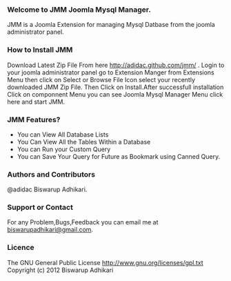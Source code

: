 ### Welcome to JMM Joomla Mysql Manager.

JMM is a Joomla Extension for managing Mysql Datbase from the joomla administrator panel.

### How to Install JMM

Download Latest Zip File From here http://adidac.github.com/jmm/ . Login to your joomla administrator
panel go to Extension Manger from Extensions Menu then click on Select or Browse File Icon select your recently downloaded JMM Zip File. Then Click on Install.After successfull installation Click on componnent Menu you can see Joomla Mysql Manager Menu click here and start JMM. 

### JMM Features?

* You can View All Database Lists
* You Can View All the Tables Within a Database
* You can Run your Custom Query
* You can Save Your Query for Future as Bookmark using Canned Query.

### Authors and Contributors

@adidac Biswarup Adhikari.

### Support or Contact

For any Problem,Bugs,Feedback you can email me at biswarupadhikari@gmail.com.

### Licence

The GNU General Public License
http://www.gnu.org/licenses/gpl.txt
Copyright (c) 2012 Biswarup Adhikari